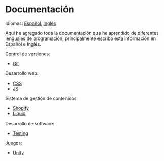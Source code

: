 # Documentación

Idiomas: [Español](https://github.com/danielmoreno58/documentation/tree/master/README.es.md), [Inglés](https://github.com/danielmoreno58/documentation/tree/master/README.md)

Aquí he agregado toda la documentación que he aprendido de diferentes lenguajes de programación, principalmente escribo esta información en Español e Inglés.

Control de versiones:

* [Git](https://github.com/danielmoreno58/documentation/tree/master/Git)

Desarrollo web:

* [CSS](https://github.com/danielmoreno58/documentation/tree/master/CSS)
* [JS](https://github.com/danielmoreno58/documentation/tree/master/JS)

Sistema de gestión de contenidos:

* [Shopify](https://github.com/danielmoreno58/documentation/tree/master/Shopify)
* [Liquid](https://github.com/danielmoreno58/documentation/tree/master/Liquid)

Desarrollo de software:

* [Testing](https://github.com/danielmoreno58/documentation/tree/master/Testing)

Juegos:

* [Unity](https://github.com/danielmoreno58/documentation/tree/master/Unity)